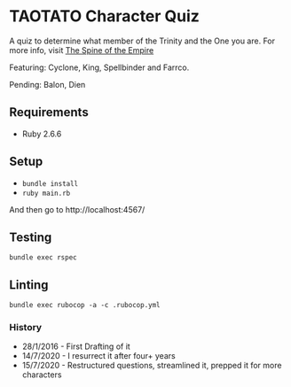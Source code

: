 # TAOTATO Character Quiz

A quiz to determine what member of the Trinity and the One you are. For more info, visit [The Spine of the Empire](https://www.thespineoftheempire.com)

Featuring: Cyclone, King, Spellbinder and Farrco.

Pending: Balon, Dien

## Requirements

- Ruby 2.6.6

## Setup

- `bundle install`
- `ruby main.rb`

And then go to http://localhost:4567/

## Testing

`bundle exec rspec`

## Linting

`bundle exec rubocop -a -c .rubocop.yml`

### History

* 28/1/2016 - First Drafting of it
* 14/7/2020 - I resurrect it after four+ years
* 15/7/2020 - Restructured questions, streamlined it, prepped it for more characters
